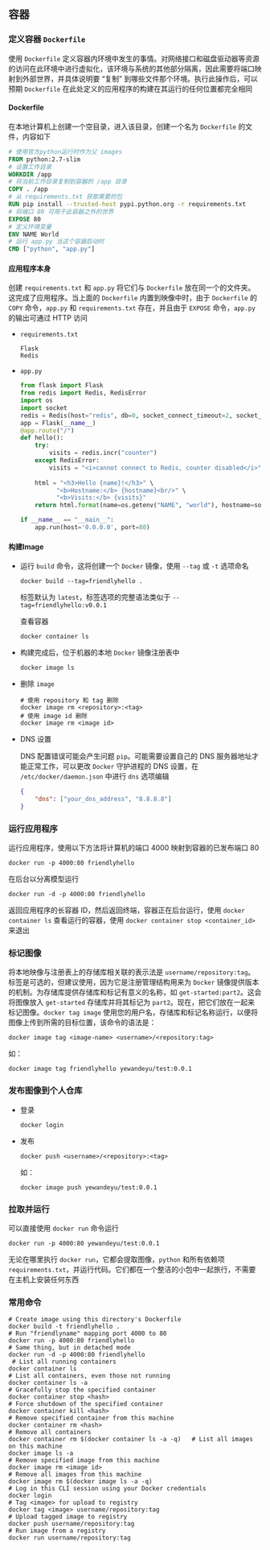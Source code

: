 ## 容器

### 定义容器 `Dockerfile`

使用 `Dockerfile` 定义容器内环境中发生的事情。对网络接口和磁盘驱动器等资源的访问在此环境中进行虚拟化，该环境与系统的其他部分隔离，因此需要将端口映射到外部世界，并具体说明要 “复制” 到哪些文件那个环境。执行此操作后，可以预期 `Dockerfile` 在此处定义的应用程序的构建在其运行的任何位置都完全相同

#### Dockerfile

在本地计算机上创建一个空目录，进入该目录，创建一个名为 `Dockerfile` 的文件，内容如下

```dockerfile
# 使用官方python运行时作为父 images
FROM python:2.7-slim
# 设置工作目录
WORKDIR /app
# 将当前工作目录复制到容器的 /app 目录
COPY . /app
# 从 requirements.txt 获取需要的包
RUN pip install --trusted-host pypi.python.org -r requirements.txt
# 将端口 80 可用于此容器之外的世界
EXPOSE 80
# 定义环境变量
ENV NAME World
# 运行 app.py 当这个容器启动时
CMD ["python", "app.py"]
```

#### 应用程序本身

创建 `requirements.txt` 和 `app.py` 将它们与 `Dockerfile` 放在同一个的文件夹。这完成了应用程序。当上面的 `Dockerfile` 内置到映像中时，由于 `Dockerfile` 的 `COPY` 命令，`app.py` 和 `requirements.txt` 存在，并且由于 `EXPOSE` 命令，`app.py` 的输出可通过 HTTP 访问

* `requirements.txt`

  ```
  Flask
  Redis
  ```

* `app.py`

  ```python
  from flask import Flask
  from redis import Redis, RedisError
  import os
  import socket
  redis = Redis(host="redis", db=0, socket_connect_timeout=2, socket_timeout=2)
  app = Flask(__name__)
  @app.route("/")
  def hello():
      try:
          visits = redis.incr("counter")
      except RedisError:
          visits = "<i>cannot connect to Redis, counter disabled</i>"
          
      html = "<h3>Hello {name}!</h3>" \
      		"<b>Hostname:</b> {hostname}<br/>" \
          	"<b>Visits:</b> {visits}"
      return html.format(name=os.getenv("NAME", "world"), hostname=socket.gethostname(), visits=visits)
  
  if __name__ == "__main__":
      app.run(host='0.0.0.0', port=80)
  ```

#### 构建Image

* 运行 `build` 命令，这将创建一个 `Docker` 镜像，使用 `--tag`  或 `-t` 选项命名

  ```shell
  docker build --tag=friendlyhello .
  ```

  标签默认为 `latest`，标签选项的完整语法类似于 `--tag=friendlyhello:v0.0.1`

  查看容器

  ```shell
  docker container ls
  ```

* 构建完成后，位于机器的本地  `Docker` 镜像注册表中

  ```shell
  docker image ls
  ```

* 删除 `image`

  ```
  # 使用 repository 和 tag 删除
  docker image rm <repository>:<tag>
  # 使用 image id 删除
  docker image rm <image id>
  ```

  

* DNS 设置

  DNS 配置错误可能会产生问题 `pip`。可能需要设置自己的 DNS 服务器地址才能正常工作，可以更改 `Docker` 守护进程的 DNS 设置，在 `/etc/docker/daemon.json` 中进行 `dns` 选项编辑

  ```json
  {
      "dns": ["your_dns_address", "8.8.8.8"]
  }
  ```

### 运行应用程序

运行应用程序，使用以下方法将计算机的端口 4000 映射到容器的已发布端口 80 

```shell
docker run -p 4000:80 friendlyhello
```

在后台以分离模型运行

```shell
docker run -d -p 4000:80 friendlyhello
```

返回应用程序的长容器 ID，然后返回终端，容器正在后台运行，使用 `docker container ls` 查看运行的容器，使用 `docker container stop <container_id>` 来退出

### 标记图像

将本地映像与注册表上的存储库相关联的表示法是 `username/repository:tag`。标签是可选的，但建议使用，因为它是注册管理结构用来为 `Docker` 镜像提供版本的机制。为存储库提供存储库和标记有意义的名称，如 `get-started:part2`。这会将图像放入 `get-started` 存储库并将其标记为 `part2`。现在，把它们放在一起来标记图像。`docker tag image` 使用您的用户名，存储库和标记名称运行，以便将图像上传到所需的目标位置，该命令的语法是：

```shell
docker image tag <image-name> <username>/<repository:tag>
```

如：

```shell
docker image tag friendlyhello yewandeyu/test:0.0.1
```

### 发布图像到个人仓库

* 登录

  ```shell
  docker login
  ```

* 发布

  ```shell
  docker push <username>/<repository>:<tag>
  ```

  如：

  ```shell
  docker image push yewandeyu/test:0.0.1
  ```

### 拉取并运行

可以直接使用 `docker run` 命令运行

```shell
docker run -p 4000:80 yewandeyu/test:0.0.1
```

无论在哪里执行 `docker run`，它都会提取图像，`python` 和所有依赖项 `requirements.txt`，并运行代码。它们都在一个整洁的小包中一起旅行，不需要在主机上安装任何东西

### 常用命令

```shell
# Create image using this directory's Dockerfile
docker build -t friendlyhello .  
# Run "friendlyname" mapping port 4000 to 80
docker run -p 4000:80 friendlyhello  
# Same thing, but in detached mode
docker run -d -p 4000:80 friendlyhello    
 # List all running containers
docker container ls      
# List all containers, even those not running
docker container ls -a     
# Gracefully stop the specified container
docker container stop <hash>   
# Force shutdown of the specified container
docker container kill <hash>      
# Remove specified container from this machine
docker container rm <hash>       
# Remove all containers
docker container rm $(docker container ls -a -q)   # List all images on this machine      
docker image ls -a    
# Remove specified image from this machine
docker image rm <image id>      
# Remove all images from this machine
docker image rm $(docker image ls -a -q)   
# Log in this CLI session using your Docker credentials
docker login   
# Tag <image> for upload to registry
docker tag <image> username/repository:tag  
# Upload tagged image to registry
docker push username/repository:tag     
# Run image from a registry
docker run username/repository:tag
```





